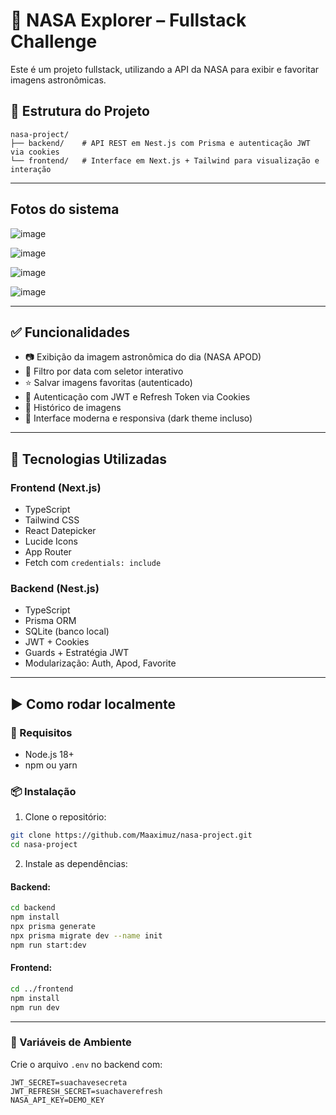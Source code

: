 
# 🚀 NASA Explorer – Fullstack Challenge

Este é um projeto fullstack, utilizando a API da NASA para exibir e favoritar imagens astronômicas.

## 📁 Estrutura do Projeto

```
nasa-project/
├── backend/    # API REST em Nest.js com Prisma e autenticação JWT via cookies
└── frontend/   # Interface em Next.js + Tailwind para visualização e interação
```

---

## Fotos do sistema

![image](https://github.com/user-attachments/assets/c1bd9f52-3068-4a9c-bf80-e2e88542c98c)

![image](https://github.com/user-attachments/assets/5ab94325-1f2f-41a0-9907-2e52cc3b7e7c)

![image](https://github.com/user-attachments/assets/25bc682e-fe41-48d6-8b81-0baf9f0686bc)

![image](https://github.com/user-attachments/assets/d67e55e7-1007-4c04-a2c1-0dd0abc9bd17)

---

## ✅ Funcionalidades

- 📷 Exibição da imagem astronômica do dia (NASA APOD)
- 📅 Filtro por data com seletor interativo
- ⭐ Salvar imagens favoritas (autenticado)
- 🔐 Autenticação com JWT e Refresh Token via Cookies
- 📜 Histórico de imagens
- 🎨 Interface moderna e responsiva (dark theme incluso)

---

## 🧪 Tecnologias Utilizadas

### Frontend (Next.js)
- TypeScript
- Tailwind CSS
- React Datepicker
- Lucide Icons
- App Router
- Fetch com `credentials: include`

### Backend (Nest.js)
- TypeScript
- Prisma ORM
- SQLite (banco local)
- JWT + Cookies
- Guards + Estratégia JWT
- Modularização: Auth, Apod, Favorite

---

## ▶️ Como rodar localmente

### 🔧 Requisitos

- Node.js 18+
- npm ou yarn

### 📦 Instalação

1. Clone o repositório:
```bash
git clone https://github.com/Maaximuz/nasa-project.git
cd nasa-project
```

2. Instale as dependências:

#### Backend:
```bash
cd backend
npm install
npx prisma generate
npx prisma migrate dev --name init
npm run start:dev
```

#### Frontend:
```bash
cd ../frontend
npm install
npm run dev
```

---

### 🔐 Variáveis de Ambiente

Crie o arquivo `.env` no backend com:

```
JWT_SECRET=suachavesecreta
JWT_REFRESH_SECRET=suachaverefresh
NASA_API_KEY=DEMO_KEY
```
